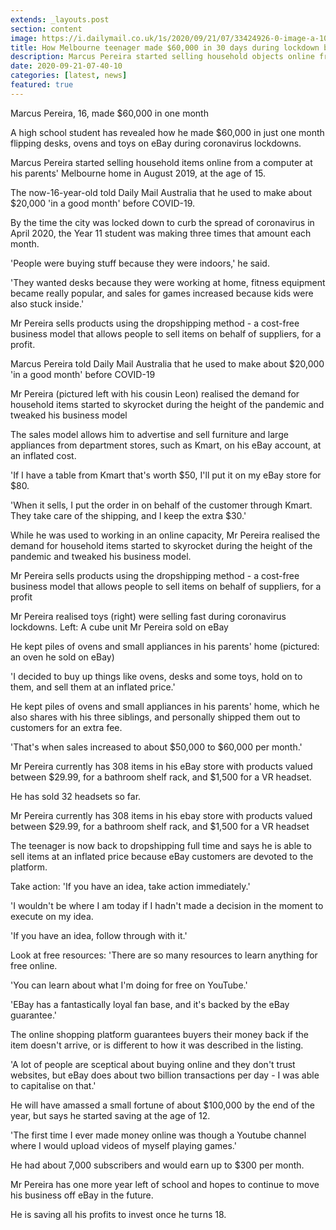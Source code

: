 ```yaml
---
extends: _layouts.post
section: content
image: https://i.dailymail.co.uk/1s/2020/09/21/07/33424926-0-image-a-10_1600669640158.jpg 
title: How Melbourne teenager made $60,000 in 30 days during lockdown by reselling items on ebay  
description: Marcus Pereira started selling household objects online from a computer at his parents Melbourne home   in August 2019, at the age of 15. 
date: 2020-09-21-07-40-10 
categories: [latest, news] 
featured: true 
--- 
```

Marcus Pereira, 16, made $60,000 in one month

A high school student has revealed how he made $60,000 in just one month flipping desks, ovens and toys on eBay during coronavirus lockdowns.

Marcus Pereira started selling household items online from a computer at his parents' Melbourne home in August 2019, at the age of 15.

The now-16-year-old told Daily Mail Australia that he used to make about $20,000 'in a good month' before COVID-19. 

By the time the city was locked down to curb the spread of coronavirus in April 2020, the Year 11 student was making three times that amount each month.

'People were buying stuff because they were indoors,' he said.

'They wanted desks because they were working at home, fitness equipment became really popular, and sales for games increased because kids were also stuck inside.' 

Mr Pereira sells products using the dropshipping method - a cost-free business model that allows people to sell items on behalf of suppliers, for a profit.

Marcus Pereira told Daily Mail Australia that he used to make about $20,000 'in a good month' before COVID-19

Mr Pereira (pictured left with his cousin Leon) realised the demand for household items started to skyrocket during the height of the pandemic and tweaked his business model

The sales model allows him to advertise and sell furniture and large appliances from department stores, such as Kmart, on his eBay account, at an inflated cost.

'If I have a table from Kmart that's worth $50, I'll put it on my eBay store for $80. 

'When it sells, I put the order in on behalf of the customer through Kmart. They take care of the shipping, and I keep the extra $30.' 

While he was used to working in an online capacity, Mr Pereira realised the demand for household items started to skyrocket during the height of the pandemic and tweaked his business model. 

Mr Pereira sells products using the dropshipping method - a cost-free business model that allows people to sell items on behalf of suppliers, for a profit

Mr Pereira realised toys (right) were selling fast during coronavirus lockdowns. Left: A cube unit Mr Pereira sold on eBay

He kept piles of ovens and small appliances in his parents' home (pictured: an oven he sold on eBay)

'I decided to buy up things like ovens, desks and some toys, hold on to them, and sell them at an inflated price.'

He kept piles of ovens and small appliances in his parents' home, which he also shares with his three siblings, and personally shipped them out to customers for an extra fee.

'That's when sales increased to about $50,000 to $60,000 per month.' 

Mr Pereira currently has 308 items in his eBay store with products valued between $29.99, for a bathroom shelf rack, and $1,500 for a VR headset.

He has sold 32 headsets so far. 

Mr Pereira currently has 308 items in his ebay store with products valued between $29.99, for a bathroom shelf rack, and $1,500 for a VR headset

The teenager is now back to dropshipping full time and says he is able to sell items at an inflated price because eBay customers are devoted to the platform.

Take action: 'If you have an idea, take action immediately.'

'I wouldn't be where I am today if I hadn't made a decision in the moment to execute on my idea. 

'If you have an idea, follow through with it.'

Look at free resources: 'There are so many resources to learn anything for free online. 

'You can learn about what I'm doing for free on YouTube.'

'EBay has a fantastically loyal fan base, and it's backed by the eBay guarantee.'

The online shopping platform guarantees buyers their money back if the item doesn't arrive, or is different to how it was described in the listing.

'A lot of people are sceptical about buying online and they don't trust websites, but eBay does about two billion transactions per day - I was able to capitalise on that.' 

He will have amassed a small fortune of about $100,000 by the end of the year, but says he started saving at the age of 12.

'The first time I ever made money online was though a Youtube channel where I would upload videos of myself playing games.'

He had about 7,000 subscribers and would earn up to $300 per month.  

Mr Pereira has one more year left of school and hopes to continue to move his business off eBay in the future. 

He is saving all his profits to invest once he turns 18. 

